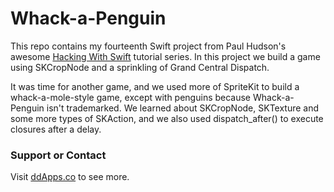# Whack-a-Penguin
This repo contains my fourteenth Swift project from Paul Hudson's awesome [Hacking With Swift](http://www.hackingwithswift.com/) tutorial series. In this project we build a game using SKCropNode and a sprinkling of Grand Central Dispatch.


It was time for another game, and we used more of SpriteKit to build a whack-a-mole-style game, except with penguins because Whack-a-Penguin isn't trademarked. We learned about SKCropNode, SKTexture and some more types of SKAction, and we also used dispatch_after() to execute closures after a delay.

### Support or Contact
Visit [ddApps.co](http://ddapps.co) to see more.
